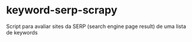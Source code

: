# keyword-serp-scrapy

Script para avaliar sites da SERP (search engine page result) de uma lista de keywords

